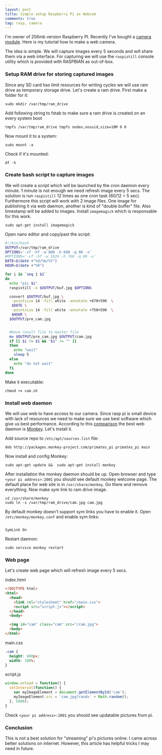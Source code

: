 ```yaml
---
layout: post
title: Simple setup Raspberry Pi as Webcam
comments: true
tag: rasp, camera
---
```


I'm owner of 256mb version Raspberry PI. Recently I've bought a [camera module](http://www.raspberrypi.org/camera-board-available-for-sale/). Here is my tutorial how to make a web camera. 

The idea is simple. We will capture images every 5 seconds and will share them via a web interface. For capturing we will use the `raspistill` console utility which is provided with RASPBIAN as out-of-box. 

### Setup RAM drive for storing captured images
Since any SD card has limit resources for writing cycles we will use ram drive as temporary storage drive. Let's create a ram drive. First make a folder for it:

```console
sudo mkdir /var/tmp/ram_drive

```

Add following string to fstab to make sure a ram drive is created on an every system boot

```console
tmpfs /var/tmp/ram_drive tmpfs nodev,nosuid,size=10M 0 0 
```

Now mount it to a system:

```console
sudo mount -a
```

Check if it's mounted:

```console
df -h
```

### Create bash script to capture images

We will create a script which will be launched by the cron daemon every minute. 1 minute is not enough we need refresh image every 5 secs. The solution is run `raspistill` 12 times as one cron task (60/12 = 5 sec). Furthermore this script will work with 2 image files. One image for publishing it via web daemon, another is kind of "double buffer" file. Also timestamp will be added to images.
Install `imagemagick` which is responsable for this work.

```console
sudo apt-get install imagemagick
```

Open nano editor and copy/past the script:

```bash
#!/bin/bash
OUTPUT=/var/tmp/ram_drive
OPTIONS='-vf -hf -w 800 -h 600 -q 80 -x'
#OPTIONS='-vf -hf -w 1024 -h 768 -q 80 -x'
DATE=$(date +"%d/%m/%Y")
HOUR=$(date +"%R")

for i in `seq 1 $1` 
do
  echo "pic $i"
  raspistill -o $OUTPUT/buf.jpg $OPTIONS

  convert $OUTPUT/buf.jpg \
   -pointsize 14 -fill white -annotate +670+590  \
   $DATE \
   -pointsize 14 -fill white -annotate +750+590  \
   $HOUR \
  $OUTPUT/pre_cam.jpg


  #move result file to master file
  mv $OUTPUT/pre_cam.jpg $OUTPUT/cam.jpg
  if [[ $i != $1 && "$1" != "" ]]
  then
    echo "wait"
    sleep 5
  else
    echo "do not wait"
  fi
done


```

Make it executable:

`chmod +x cam.sh`

### Install web daemon

We will use web to have access to our camera. Since rasp pi is small device with lack of resources we need to make sure we use best software which give us best performance. According to this [comparison](https://www.jeremymorgan.com/blog/programming/raspberry-pi-web-server-comparison/) the best web daemon  is [Monkey](http://monkey-project.com/raspberry). Let's install it.

Add source repo to `/etc/apt/sources.list` file:

```console
deb http://packages.monkey-project.com/primates_pi primates_pi main
```

Now install and config Monkey:

```console
sudo apt-get update &&  sudo apt-get install monkey
```

After installation the monkey daemon should be up. Open browser and type `<your pi address>:2001` you should see default monkey welcome page. The default place for web site is in `/usr/share/monkey`. Go there and remove everything. Now make sym link to ram drive image.

```console
cd /usr/share/monkey
sudo ln -s /var/tmp/ram_drive/cam.jpg cam.jpg
```
By default monkey doesn't support sym links you have to enable it. Open `/etc/monkey/monkey.conf` and enable sym links:

```console

SymLink On
```
Restart daemon:

```console
sudo service monkey restart
```

### Web page

Let's create web page which will refresh image every 5 secs.

index.html

```html
<!DOCTYPE html>
<html>
  <head>
    <link rel="stylesheet" href="/main.css">
    <script src="script.js"></script>
  </head>
  <body>

  <img id="cam" class="cam" src="/cam.jpg">
  <body>
</html>
```
main.css

```css
.cam {
  height: 600px;
  width: 100%;
}

```

script.js

```js
window.onload = function() {
  setInterval(function() {
    var myImageElement = document.getElementById('cam');
    myImageElement.src = 'cam.jpg?rand=' + Math.random();
  }, 5000);
}

```
Check `<your pi address>:2001` you should see updatable pictures from pi.

### Conclusion

This is not a best solution for "streaming" pi's pictures online. I came across better solutions on internet.  However, this article has helpful tricks I may need in future.
